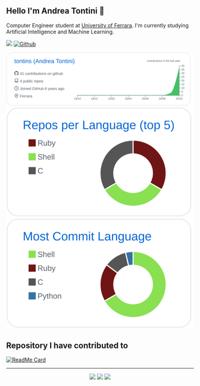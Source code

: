 ## Hello I'm Andrea Tontini 👋
Computer Engineer student at [University of Ferrara](http://www.unife.it/). I'm currently studying Artificial Intelligence and Machine Learning.

![](https://visitor-badge.laobi.icu/badge?page_id=tontins.tontins) [![Github](https://img.shields.io/github/followers/tontins?label=Followers&logo=Github)](https://github.com/tontins)

<p  align="center">
  <img src="https://raw.githubusercontent.com/tontins/tontins/main/profile-summary-card-output/github/0-profile-details.svg" alt="github stats"></br>
  <img src="https://raw.githubusercontent.com/tontins/tontins/main/profile-summary-card-output/github/1-repos-per-language.svg">
  <img src="https://raw.githubusercontent.com/tontins/tontins/main/profile-summary-card-output/github/2-most-commit-language.svg"></br></p>

## Repository I have contributed to
[![ReadMe Card](https://github-readme-stats.vercel.app/api/pin/?username=josephmisiti&repo=awesome-machine-learning)](https://github.com/josephmisiti/awesome-machine-learning)

---

<p  align="center">
<a href= "https://andreatontini.me"><img src="https://img.icons8.com/material-outlined/30/000000/domain.png"/></a>
<a href= "https://www.linkedin.com/in/andreatontini/"><img src="https://img.icons8.com/material-outlined/30/000000/linkedin.png"/></a>
<a href= "https://twitter.com/andrea_tontini"><img src="https://img.icons8.com/material-outlined/30/000000/twitter.png"/></a>
</p>

